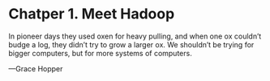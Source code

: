 # Chatper 1. Meet Hadoop

In pioneer days they used oxen for heavy pulling, and when one ox couldn’t budge a log, they didn’t try to grow a larger ox. We shouldn’t be trying for bigger computers, but for more systems of computers.

—Grace Hopper

